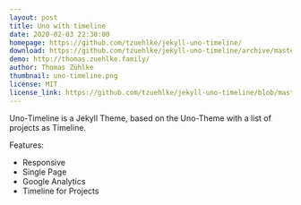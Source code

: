 ```yaml
---
layout: post
title: Uno with timeline
date: 2020-02-03 22:30:00
homepage: https://github.com/tzuehlke/jekyll-uno-timeline/
download: https://github.com/tzuehlke/jekyll-uno-timeline/archive/master.zip
demo: http://thomas.zuehlke.family/
author: Thomas Zühlke
thumbnail: uno-timeline.png
license: MIT
license_link: https://github.com/tzuehlke/jekyll-uno-timeline/blob/master/LICENSE
---
```


Uno-Timeline is a Jekyll Theme, based on the Uno-Theme with a list of projects as Timeline.

Features:
- Responsive
- Single Page
- Google Analytics
- Timeline for Projects